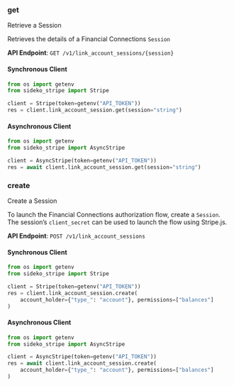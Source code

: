 
### get <a name="get"></a>
Retrieve a Session

<p>Retrieves the details of a Financial Connections <code>Session</code></p>

**API Endpoint**: `GET /v1/link_account_sessions/{session}`

#### Synchronous Client

```python
from os import getenv
from sideko_stripe import Stripe

client = Stripe(token=getenv("API_TOKEN"))
res = client.link_account_session.get(session="string")
```

#### Asynchronous Client

```python
from os import getenv
from sideko_stripe import AsyncStripe

client = AsyncStripe(token=getenv("API_TOKEN"))
res = await client.link_account_session.get(session="string")
```

### create <a name="create"></a>
Create a Session

<p>To launch the Financial Connections authorization flow, create a <code>Session</code>. The session’s <code>client_secret</code> can be used to launch the flow using Stripe.js.</p>

**API Endpoint**: `POST /v1/link_account_sessions`

#### Synchronous Client

```python
from os import getenv
from sideko_stripe import Stripe

client = Stripe(token=getenv("API_TOKEN"))
res = client.link_account_session.create(
    account_holder={"type_": "account"}, permissions=["balances"]
)
```

#### Asynchronous Client

```python
from os import getenv
from sideko_stripe import AsyncStripe

client = AsyncStripe(token=getenv("API_TOKEN"))
res = await client.link_account_session.create(
    account_holder={"type_": "account"}, permissions=["balances"]
)
```
